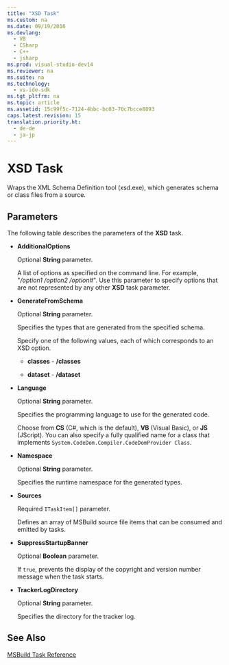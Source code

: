```yaml
---
title: "XSD Task"
ms.custom: na
ms.date: 09/19/2016
ms.devlang: 
  - VB
  - CSharp
  - C++
  - jsharp
ms.prod: visual-studio-dev14
ms.reviewer: na
ms.suite: na
ms.technology: 
  - vs-ide-sdk
ms.tgt_pltfrm: na
ms.topic: article
ms.assetid: 15c99f5c-7124-4bbc-bc03-70c7bcce8893
caps.latest.revision: 15
translation.priority.ht: 
  - de-de
  - ja-jp
---
```

# XSD Task
Wraps the XML Schema Definition tool (xsd.exe), which generates schema or class files from a source.  
  
## Parameters  
 The following table describes the parameters of the **XSD** task.  
  
-   **AdditionalOptions**  
  
     Optional **String** parameter.  
  
     A list of options as specified on the command line. For example, "*/option1 /option2 /option#*". Use this parameter to specify options that are not represented by any other **XSD** task parameter.  
  
-   **GenerateFromSchema**  
  
     Optional **String** parameter.  
  
     Specifies the types that are generated from the specified schema.  
  
     Specify one of the following values, each of which corresponds to an XSD option.  
  
    -   **classes** - **/classes**  
  
    -   **dataset** - **/dataset**  
  
-   **Language**  
  
     Optional **String** parameter.  
  
     Specifies the programming language to use for the generated code.  
  
     Choose from **CS** (C#, which is the default), **VB** (Visual Basic), or **JS** (JScript). You can also specify a fully qualified name for a class that implements `System.CodeDom.Compiler.CodeDomProvider Class`.  
  
-   **Namespace**  
  
     Optional **String** parameter.  
  
     Specifies the runtime namespace for the generated types.  
  
-   **Sources**  
  
     Required `ITaskItem[]` parameter.  
  
     Defines an array of MSBuild source file items that can be consumed and emitted by tasks.  
  
-   **SuppressStartupBanner**  
  
     Optional **Boolean** parameter.  
  
     If `true`, prevents the display of the copyright and version number message when the task starts.  
  
-   **TrackerLogDirectory**  
  
     Optional **String** parameter.  
  
     Specifies the directory for the tracker log.  
  
## See Also  
 [MSBuild Task Reference](../Topic/MSBuild%20Task%20Reference.md)